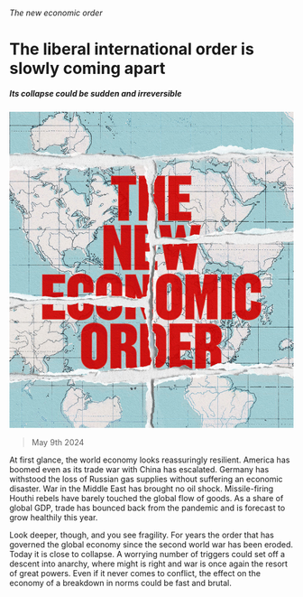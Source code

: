 ###### The new economic order

# The liberal international order is slowly coming apart 

##### Its collapse could be sudden and irreversible 

![image](images/20240511_LDD002_FH.jpg) 

> May 9th 2024 

At first glance, the world economy looks reassuringly resilient. America has boomed even as its trade war with China has escalated. Germany has withstood the loss of Russian gas supplies without suffering an economic disaster. War in the Middle East has brought no oil shock. Missile-firing Houthi rebels have barely touched the global flow of goods. As a share of global GDP, trade has bounced back from the pandemic and is forecast to grow healthily this year.

Look deeper, though, and you see fragility. For years the order that has governed the global economy since the second world war has been eroded. Today it is close to collapse. A worrying number of triggers could set off a descent into anarchy, where might is right and war is once again the resort of great powers. Even if it never comes to conflict, the effect on the economy of a breakdown in norms could be fast and brutal. 

